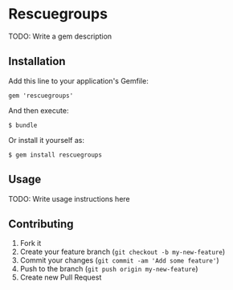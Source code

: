 # Rescuegroups

TODO: Write a gem description

## Installation

Add this line to your application's Gemfile:

    gem 'rescuegroups'

And then execute:

    $ bundle

Or install it yourself as:

    $ gem install rescuegroups

## Usage

TODO: Write usage instructions here

## Contributing

1. Fork it
2. Create your feature branch (`git checkout -b my-new-feature`)
3. Commit your changes (`git commit -am 'Add some feature'`)
4. Push to the branch (`git push origin my-new-feature`)
5. Create new Pull Request
